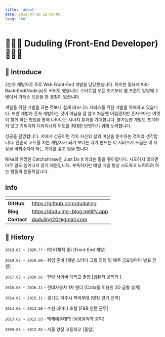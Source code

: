 ```yaml
---
title: 'about'
date: 2019-07-10 12:00:00
lang: 'ko'
---
```


# 👨🏻‍💻 Duduling (Front-End Developer) 🙇🏻‍♂️

## 🚀 Introduce

2년차 개발자로 주로 Web Front-End 개발을 담당했습니다. 하지만 필요에 따라 Back-End(Node.js)도 커버도 했습니다. 스타트업 오픈 초기부터 웹 프론트 담당해 2명이서 거래소 오픈을 한 경험이 있습니다. 

개발을 위한 개발을 하는 것보다 실제 비즈니스 서비스를 위한 개발을 이해하고 있습니다. 또한 개발자 혼자 개발하는 것이 아님을 잘 알고 처음엔 어렵겠지만 혼자보다는 여럿이 함께 하는 협업을 통해 나타나는 시너지 효과를 기대합니다. 불가능한 개발도 포기하지 않고 기획자와 디자이너의 의도를 최대한 반영하기 위해 노력합니다.

성공을 갈망합니다. 저에게 성공이란 각자 자신의 삶의 미션을 완수하는 것이라 생각합니다. 단순히 코드를 치는 개발자가 되기 보다는 내가 만드는 이 서비스가 조금은 이 세상을 바꿔주리라 하는 기대를 갖고 일을 합니다.

Nike의 유명한 Catchphrase인 Just Do It 이라는 말을 좋아합니다. 시도하지 않으면 아무 일도 일어나지 않기 때문입니다. 부족하지만 매일 매일 항상 시도하고 노력하려 하는 행동의 원동력입니다.

## Info

<table>
    <thead>
        <tr>
            <th></th>
            <th></th>
        </tr>
    </thead>
    <tbody>
        <tr>
            <td ><strong>GitHub</strong></td>
            <td><a href="https://github.com/duduling">https://github.com/duduling</a></td>
        </tr>
        <tr>
            <td><strong>Blog</strong></td>
            <td><a href="https://duduling-blog.netlify.app">https://duduling-blog.netlify.app</a></td>
        </tr>
        <tr>
            <td><strong>Contact</strong></td>
            <td><a href="mailto:ljyhanll@gmail.com">duduling20@gmail.com</a></td>
        </tr>
    </tbody>
</table>

## 📖 History

`2019.07 ~ 2020.??` - R2V(재직 중) [Front-End 개발]

`2019.02 ~ 2019.06` - 취업 준비 [개발 스터디 그룹 진행 및 매주 금요일마다 발표 진행]

`2017.02 ~ 2020.02` - 한양 사이버 대학교 졸업 [컴퓨터 공학과 ]

`2016.05 ~ 2016.11` - 현대자동차 1차 벤더 [Catia를 이용한 3D 금형 설계]

`2014.02 ~ 2015.11` - 경기도 파주시 백마부대 [병장 만기 전역]

`2013.06 ~ 2013.08` - 수원 라마다 호텔 [F&B 인턴 근무]

`2013.02 ~ 2013.03` - 백제예술대학 [실용음악과 중퇴]

`2009.03 ~ 2012.02` - 서울 양정 고등학교 [졸업]